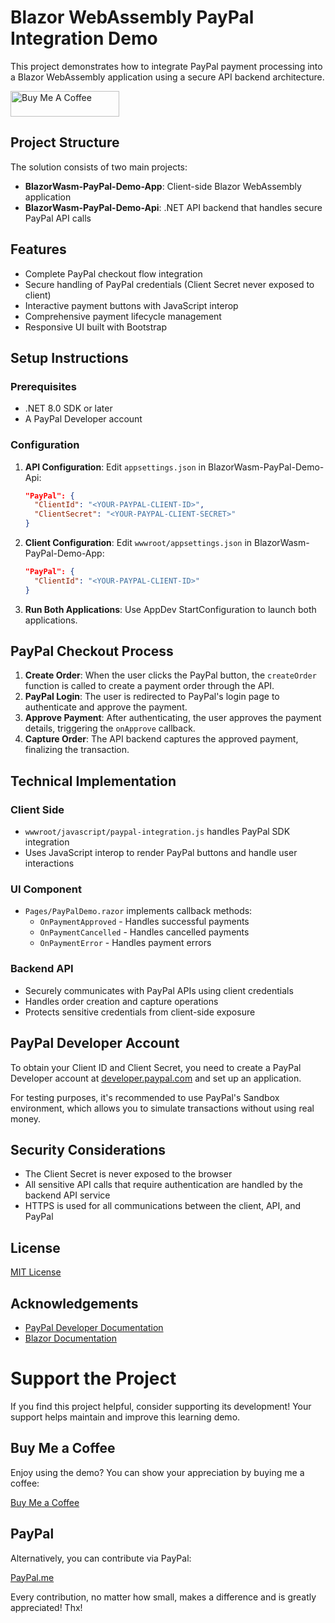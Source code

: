 # Blazor WebAssembly PayPal Integration Demo

This project demonstrates how to integrate PayPal payment processing into a Blazor WebAssembly application using a secure API backend architecture.


<a href="https://buymeacoffee.com/alex_m" target="_blank"><img src="https://cdn.buymeacoffee.com/buttons/default-orange.png" alt="Buy Me A Coffee" height="41" width="174"></a>

## Project Structure

The solution consists of two main projects:

- **BlazorWasm-PayPal-Demo-App**: Client-side Blazor WebAssembly application
- **BlazorWasm-PayPal-Demo-Api**: .NET API backend that handles secure PayPal API calls

## Features

- Complete PayPal checkout flow integration
- Secure handling of PayPal credentials (Client Secret never exposed to client)
- Interactive payment buttons with JavaScript interop
- Comprehensive payment lifecycle management
- Responsive UI built with Bootstrap

## Setup Instructions

### Prerequisites

- .NET 8.0 SDK or later
- A PayPal Developer account

### Configuration

1. **API Configuration**:
   Edit `appsettings.json` in BlazorWasm-PayPal-Demo-Api:
   ```json
   "PayPal": {
     "ClientId": "<YOUR-PAYPAL-CLIENT-ID>",
     "ClientSecret": "<YOUR-PAYPAL-CLIENT-SECRET>"
   }
   ```

2. **Client Configuration**:
   Edit `wwwroot/appsettings.json` in BlazorWasm-PayPal-Demo-App:
   ```json
   "PayPal": {
     "ClientId": "<YOUR-PAYPAL-CLIENT-ID>"
   }
   ```

3. **Run Both Applications**:
   Use AppDev StartConfiguration to launch both applications.

## PayPal Checkout Process

1. **Create Order**: When the user clicks the PayPal button, the `createOrder` function is called to create a payment order through the API.
2. **PayPal Login**: The user is redirected to PayPal's login page to authenticate and approve the payment.
3. **Approve Payment**: After authenticating, the user approves the payment details, triggering the `onApprove` callback.
4. **Capture Order**: The API backend captures the approved payment, finalizing the transaction.

## Technical Implementation

### Client Side
- `wwwroot/javascript/paypal-integration.js` handles PayPal SDK integration
- Uses JavaScript interop to render PayPal buttons and handle user interactions

### UI Component
- `Pages/PayPalDemo.razor` implements callback methods:
  - `OnPaymentApproved` - Handles successful payments
  - `OnPaymentCancelled` - Handles cancelled payments
  - `OnPaymentError` - Handles payment errors

### Backend API
- Securely communicates with PayPal APIs using client credentials
- Handles order creation and capture operations
- Protects sensitive credentials from client-side exposure

## PayPal Developer Account

To obtain your Client ID and Client Secret, you need to create a PayPal Developer account at [developer.paypal.com](https://developer.paypal.com) and set up an application.

For testing purposes, it's recommended to use PayPal's Sandbox environment, which allows you to simulate transactions without using real money.

## Security Considerations

- The Client Secret is never exposed to the browser
- All sensitive API calls that require authentication are handled by the backend API service
- HTTPS is used for all communications between the client, API, and PayPal

## License

[MIT License](LICENSE)

## Acknowledgements

- [PayPal Developer Documentation](https://developer.paypal.com/docs/checkout/)
- [Blazor Documentation](https://docs.microsoft.com/en-us/aspnet/core/blazor/)

# Support the Project

If you find this project helpful, consider supporting its development! Your support helps maintain and improve this learning demo.

## Buy Me a Coffee

Enjoy using the demo? You can show your appreciation by buying me a coffee:

[<i class="bi bi-cup-hot-fill"></i> Buy Me a Coffee](https://coff.ee/Alex_M)

## PayPal

Alternatively, you can contribute via PayPal:

[<i class="bi bi-paypal"></i> PayPal.me](https://paypal.me/MayerAlexAndDer)

Every contribution, no matter how small, makes a difference and is greatly appreciated! Thx!